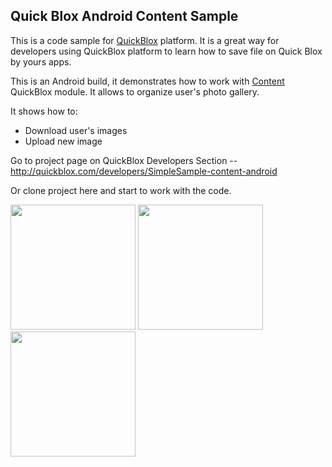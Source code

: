 ## Quick Blox Android Content Sample

This is a code sample for [QuickBlox](http://quickblox.com/) platform. It is a great way for developers using QuickBlox platform to learn how to save file on Quick Blox by yours apps.

This is an Android build, it demonstrates how to work with [Content](http://quickblox.com/developers/Content) QuickBlox module.
It allows to organize user's photo gallery. 

It shows how to:
<ul>
<li> Download user's images</li>
<li> Upload new image </li>
</ul>

Go to project page on QuickBlox Developers Section -- <http://quickblox.com/developers/SimpleSample-content-android>

Or clone project here and start to work with the code.

<img src="http://files.quickblox.com/SimpleSample-content-android1.png" width=200 />&nbsp;<img src="http://files.quickblox.com/SimpleSample-content-android2.png" width=200 />&nbsp;<img src="http://files.quickblox.com/SimpleSample-content-android3.png" width=200 />&nbsp;
